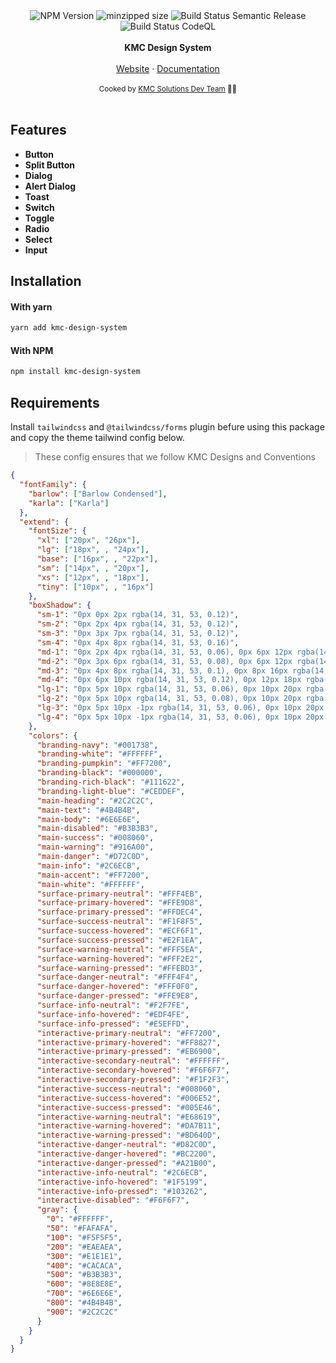 <div align="center">
<img src="https://badgen.net/npm/v/kmc-design-system" alt="NPM Version" />
<img src="https://img.shields.io/bundlephobia/min/kmc-design-system" alt="minzipped size"/>
<img src="https://github.com/kmcwebdev/kmc-design-system/actions/workflows/publish.yml/badge.svg" alt="Build Status Semantic Release" />
<img src="https://github.com/kmcwebdev/kmc-design-system/actions/workflows/codeql.yml/badge.svg" alt="Build Status CodeQL" />
</a>
</div>
<br />
<div align="center"><strong>KMC Design System</strong></div>
<br />
<div align="center">
<a href="https://kmc.solutions/">Website</a> 
<span> · </span>
<a href="">Documentation</a> 
</div>

<br />
<div align="center">
  <sub>Cooked by <a href="https://github.com/kmcwebdev">KMC Solutions Dev Team</a> 👨‍🍳</sub>
</div>

<br />

## Features

- **Button**
- **Split Button**
- **Dialog**
- **Alert Dialog**
- **Toast**
- **Switch**
- **Toggle**
- **Radio**
- **Select**
- **Input**

## Installation

#### With yarn

```sh
yarn add kmc-design-system
```

#### With NPM

```sh
npm install kmc-design-system
```

## Requirements

Install `tailwindcss` and `@tailwindcss/forms` plugin befure using this package and copy the theme tailwind config below.

> These config ensures that we follow KMC Designs and Conventions

```json
{
  "fontFamily": {
    "barlow": ["Barlow Condensed"],
    "karla": ["Karla"]
  },
  "extend": {
    "fontSize": {
      "xl": ["20px", "26px"],
      "lg": ["18px", , "24px"],
      "base": ["16px", , "22px"],
      "sm": ["14px", , "20px"],
      "xs": ["12px", , "18px"],
      "tiny": ["10px", , "16px"]
    },
    "boxShadow": {
      "sm-1": "0px 0px 2px rgba(14, 31, 53, 0.12)",
      "sm-2": "0px 2px 4px rgba(14, 31, 53, 0.12)",
      "sm-3": "0px 3px 7px rgba(14, 31, 53, 0.12)",
      "sm-4": "0px 4px 8px rgba(14, 31, 53, 0.16)",
      "md-1": "0px 2px 4px rgba(14, 31, 53, 0.06), 0px 6px 12px rgba(14, 31, 53, 0.08), 0px 12px 20px rgba(14, 31, 53, 0.06)",
      "md-2": "0px 3px 6px rgba(14, 31, 53, 0.08), 0px 6px 12px rgba(14, 31, 53, 0.12), 0px 14px 24px rgba(14, 31, 53, 0.08)",
      "md-3": "0px 4px 8px rgba(14, 31, 53, 0.1), 0px 8px 16px rgba(14, 31, 53, 0.16), 0px 16px 28px -1px rgba(14, 31, 53, 0.1)",
      "md-4": "0px 6px 10px rgba(14, 31, 53, 0.12), 0px 12px 18px rgba(14, 31, 53, 0.2), 0px 20px 40px -1px rgba(14, 31, 53, 0.12)",
      "lg-1": "0px 5px 10px rgba(14, 31, 53, 0.06), 0px 10px 20px rgba(14, 31, 53, 0.12), 0px 16px 24px -1px rgba(14, 31, 53, 0.12), 0px 20px 38px -2px rgba(14, 31, 53, 0.06)",
      "lg-2": "0px 5px 10px rgba(14, 31, 53, 0.08), 0px 10px 20px rgba(14, 31, 53, 0.16), 0px 24px 32px -1px rgba(14, 31, 53, 0.16), 0px 32px 64px -2px rgba(14, 31, 53, 0.08)",
      "lg-3": "0px 5px 10px -1px rgba(14, 31, 53, 0.06), 0px 10px 20px -2px rgba(14, 31, 53, 0.1), 0px 16px 32px -3px rgba(14, 31, 53, 0.12), 0px 32px 64px -4px rgba(14, 31, 53, 0.14), 0px 40px 72px -5px rgba(14, 31, 53, 0.24)",
      "lg-4": "0px 5px 10px -1px rgba(14, 31, 53, 0.06), 0px 10px 20px -2px rgba(14, 31, 53, 0.1), 0px 16px 32px -3px rgba(14, 31, 53, 0.12), 0px 32px 64px -4px rgba(14, 31, 53, 0.14), 0px 56px 84px -5px rgba(14, 31, 53, 0.32)"
    },
    "colors": {
      "branding-navy": "#001738",
      "branding-white": "#FFFFFF",
      "branding-pumpkin": "#FF7200",
      "branding-black": "#000000",
      "branding-rich-black": "#111622",
      "branding-light-blue": "#CEDDEF",
      "main-heading": "#2C2C2C",
      "main-text": "#4B4B4B",
      "main-body": "#6E6E6E",
      "main-disabled": "#B3B3B3",
      "main-success": "#008060",
      "main-warning": "#916A00",
      "main-danger": "#D72C0D",
      "main-info": "#2C6ECB",
      "main-accent": "#FF7200",
      "main-white": "#FFFFFF",
      "surface-primary-neutral": "#FFF4EB",
      "surface-primary-hovered": "#FFE9D8",
      "surface-primary-pressed": "#FFDEC4",
      "surface-success-neutral": "#F1F8F5",
      "surface-success-hovered": "#ECF6F1",
      "surface-success-pressed": "#E2F1EA",
      "surface-warning-neutral": "#FFF5EA",
      "surface-warning-hovered": "#FFF2E2",
      "surface-warning-pressed": "#FFEBD3",
      "surface-danger-neutral": "#FFF4F4",
      "surface-danger-hovered": "#FFF0F0",
      "surface-danger-pressed": "#FFE9E8",
      "surface-info-neutral": "#F2F7FE",
      "surface-info-hovered": "#EDF4FE",
      "surface-info-pressed": "#E5EFFD",
      "interactive-primary-neutral": "#FF7200",
      "interactive-primary-hovered": "#FF8827",
      "interactive-primary-pressed": "#EB6900",
      "interactive-secondary-neutral": "#FFFFFF",
      "interactive-secondary-hovered": "#F6F6F7",
      "interactive-secondary-pressed": "#F1F2F3",
      "interactive-success-neutral": "#008060",
      "interactive-success-hovered": "#006E52",
      "interactive-success-pressed": "#005E46",
      "interactive-warning-neutral": "#E68619",
      "interactive-warning-hovered": "#DA7B11",
      "interactive-warning-pressed": "#BD640D",
      "interactive-danger-neutral": "#D82C0D",
      "interactive-danger-hovered": "#BC2200",
      "interactive-danger-pressed": "#A21B00",
      "interactive-info-neutral": "#2C6ECB",
      "interactive-info-hovered": "#1F5199",
      "interactive-info-pressed": "#103262",
      "interactive-disabled": "#F6F6F7",
      "gray": {
        "0": "#FFFFFF",
        "50": "#FAFAFA",
        "100": "#F5F5F5",
        "200": "#EAEAEA",
        "300": "#E1E1E1",
        "400": "#CACACA",
        "500": "#B3B3B3",
        "600": "#8E8E8E",
        "700": "#6E6E6E",
        "800": "#4B4B4B",
        "900": "#2C2C2C"
      }
    }
  }
}
```

